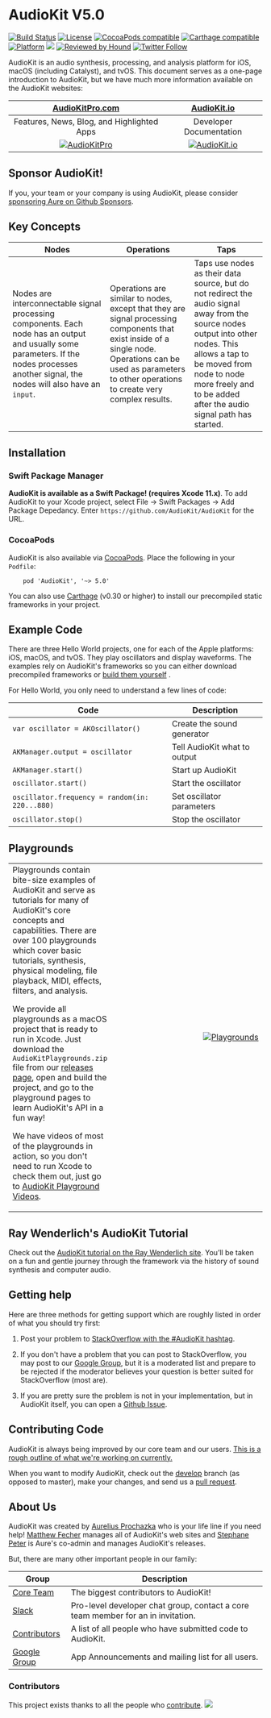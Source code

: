 AudioKit V5.0
===

[![Build Status](https://github.com/AudioKit/AudioKit/workflows/CI/badge.svg)](https://github.com/AudioKit/AudioKit/actions?query=workflow%3ACI)
[![License](https://img.shields.io/cocoapods/l/AudioKit.svg?style=flat)](https://github.com/AudioKit/AudioKit/blob/master/LICENSE)
[![CocoaPods compatible](https://img.shields.io/cocoapods/v/AudioKit.svg?style=flat)](https://cocoapods.org/pods/AudioKit)
[![Carthage compatible](https://img.shields.io/badge/Carthage-compatible-4BC51D.svg?style=flat)](https://github.com/Carthage/Carthage)
[![Platform](https://img.shields.io/cocoapods/p/AudioKit.svg?style=flat)](http://cocoadocs.org/docsets/AudioKit)
<img src="https://img.shields.io/badge/in-swift5.0-orange.svg">
[![Reviewed by Hound](https://img.shields.io/badge/Reviewed_by-Hound-8E64B0.svg)](https://houndci.com)
[![Twitter Follow](https://img.shields.io/twitter/follow/AudioKitMan.svg?style=social)](http://twitter.com/AudioKitMan)

AudioKit is an audio synthesis, processing, and analysis platform for iOS, macOS (including Catalyst), and tvOS. This document serves as a one-page introduction to AudioKit, but we have much more information available on the AudioKit websites:

| [AudioKitPro.com](http://audiokitpro.com/)|[AudioKit.io](http://audiokit.io/)|
|:--:|:--:|
| Features, News, Blog, and Highlighted Apps | Developer Documentation |
| [![AudioKitPro](http://audiokit.io/images/audiokitpro.png)](http://audiokitpro.com) | [![AudioKit.io](http://audiokit.io/images/audiokitio.png)](http://audiokit.io) |

## Sponsor AudioKit!

If you, your team or your company is using AudioKit, please consider [sponsoring Aure on Github Sponsors](http://github.com/sponsors/aure).

## Key Concepts

| Nodes | Operations | Taps |
|-------|------------|------|
| Nodes are interconnectable signal processing components.  Each node has an output and usually some parameters.  If the nodes processes another signal, the nodes will also have an `input`. | Operations are similar to nodes, except that they are signal processing components that exist inside of a single node.  Operations can be used as parameters to other operations to create very complex results. | Taps use nodes as their data source, but do not redirect the audio signal away from the source nodes output into other nodes. This allows a tap to be moved from node to node more freely and to be added after the audio signal path has started.

## Installation

### Swift Package Manager

**AudioKit is available as a Swift Package! (requires Xcode 11.x)**. To add AudioKit to your Xcode project, select File -> Swift Packages -> Add Package Depedancy. Enter `https://github.com/AudioKit/AudioKit` for the URL.

### CocoaPods

AudioKit is also available via [CocoaPods](https://cocoapods.org/pods/AudioKit). Place the following in your `Podfile`:

```
    pod 'AudioKit', '~> 5.0'
```

You can also use [Carthage](https://github.com/Carthage/Carthage) (v0.30 or higher) to install our precompiled static frameworks in your project.

## Example Code
There are three Hello World projects, one for each of the Apple platforms: iOS, macOS, and tvOS. They play oscillators and display waveforms. The examples rely on AudioKit's frameworks so you can either download precompiled frameworks or [build them yourself](https://github.com/audiokit/AudioKit/blob/master/Frameworks/README.md)    .

For Hello World, you only need to understand a few lines of code:

| Code                                           | Description                  |
|------------------------------------------------|------------------------------|
| `var oscillator = AKOscillator()`              | Create the sound generator   |
| `AKManager.output = oscillator`                | Tell AudioKit what to output |
| `AKManager.start()`                            | Start up AudioKit            |
| `oscillator.start()`                           | Start the oscillator         |
| `oscillator.frequency = random(in: 220...880)` | Set oscillator parameters    |
| `oscillator.stop()`                            | Stop the oscillator          |

## Playgrounds

<table>
<tr>
<td>
Playgrounds contain bite-size examples of AudioKit and serve as tutorials for many of AudioKit's core concepts and capabilities.  There are over 100 playgrounds which cover basic tutorials, synthesis, physical modeling, file playback, MIDI, effects, filters, and analysis.

We provide all playgrounds as a macOS project that is ready to run in Xcode. Just download the `AudioKitPlaygrounds.zip` file from our [releases page](https://github.com/audiokit/AudioKit/releases), open and build the project, and go to the playground pages to learn AudioKit's API in a fun way!

We have videos of most of the playgrounds in action, so you don't need to run Xcode to check them out, just go to [AudioKit Playground Videos](http://audiokit.io/playgrounds/).
</td>
<td width=320 align=right>

[![Playgrounds](http://audiokit.io/examples/playgrounds.jpg)](http://audiokit.io/playgrounds/)

</td>
</tr>
</table>

## Ray Wenderlich's AudioKit Tutorial


Check out the [AudioKit tutorial on the Ray Wenderlich site](https://www.raywenderlich.com/145770/audiokit-tutorial-getting-started). You’ll be taken on a fun and gentle journey through the framework via the history of sound synthesis and computer audio.

## Getting help

Here are three methods for getting support which are roughly listed in order of what you should try first:

1. Post your problem to [StackOverflow with the #AudioKit hashtag](https://stackoverflow.com/questions/tagged/audiokit).

2. If you don't have a problem that you can post to StackOverflow, you may post to our [Google Group](https://groups.google.com/forum/#!forum/audiokit), but it is a moderated list and prepare to be rejected if the moderator believes your question is better suited for StackOverflow (most are).

3. If you are pretty sure the problem is not in your implementation, but in AudioKit itself, you can open a [Github Issue](https://github.com/audiokit/AudioKit/issues).


## Contributing Code

AudioKit is always being improved by our core team and our users.   [This is a rough outline of what we're working on currently.](https://github.com/audiokit/AudioKit/projects)

When you want to modify AudioKit, check out the [develop](https://github.com/audiokit/AudioKit/tree/develop) branch (as opposed to master), make your changes, and send us a [pull request](https://github.com/audiokit/AudioKit/pulls).

## About Us

AudioKit was created by [Aurelius Prochazka](https://github.com/aure) who is your life line if you need help!  [Matthew Fecher](https://github.com/analogcode) manages all of AudioKit's web sites and [Stephane Peter](https://github.com/megastep) is Aure's co-admin and manages AudioKit's releases.

But, there are many other important people in our family:

| Group | Description |
|-------|-------------|
|[Core Team](https://github.com/orgs/AudioKit/people)                    | The biggest contributors to AudioKit! |
|[Slack](https://audiokit.slack.com)                                     | Pro-level developer chat group, contact a core team member for an in invitation. |
|[Contributors](https://github.com/AudioKit/AudioKit/graphs/contributors)| A list of all people who have submitted code to AudioKit.|
|[Google Group](https://groups.google.com/forum/#!forum/audiokit)        | App Announcements and mailing list for all users. |

### Contributors

This project exists thanks to all the people who [contribute](CONTRIBUTING.md).
<a href="https://github.com/AudioKit/AudioKit/graphs/contributors"><img src="https://opencollective.com/AudioKit/contributors.svg?width=890&button=false" /></a>


